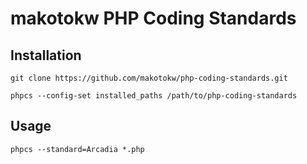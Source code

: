 makotokw PHP Coding Standards
==============================

## Installation

```
git clone https://github.com/makotokw/php-coding-standards.git
```

```
phpcs --config-set installed_paths /path/to/php-coding-standards
```

## Usage

```
phpcs --standard=Arcadia *.php
```
